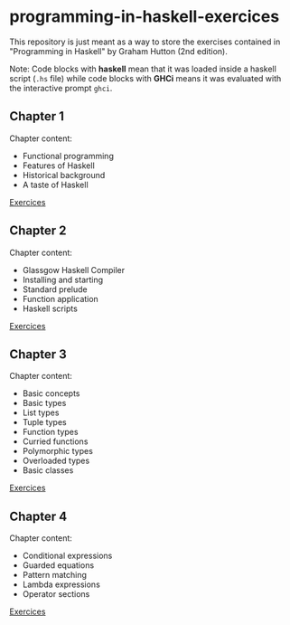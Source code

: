 # programming-in-haskell-exercices
This repository is just meant as a way to store the exercises contained in "Programming in Haskell" by Graham Hutton (2nd edition).

Note: Code blocks with **haskell** mean that it was loaded inside a haskell script (`.hs` file) while code blocks with **GHCi** means it was evaluated with the interactive prompt `ghci`.

## Chapter 1
Chapter content:

- Functional programming
- Features of Haskell
- Historical background
- A taste of Haskell

[Exercices](chapter1/chapter1.md)

## Chapter 2
Chapter content:

- Glassgow Haskell Compiler
- Installing and starting
- Standard prelude
- Function application
- Haskell scripts

[Exercices](chapter3/chapter3.md)

## Chapter 3
Chapter content:

- Basic concepts
- Basic types
- List types
- Tuple types
- Function types
- Curried functions
- Polymorphic types
- Overloaded types
- Basic classes

[Exercices](chapter3/chapter3.md)

## Chapter 4
Chapter content:

- Conditional expressions
- Guarded equations
- Pattern matching
- Lambda expressions
- Operator sections

[Exercices](chapter4/chapter4.md)
